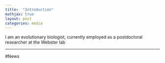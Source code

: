 ```yaml
---
title:  "Introduction"
mathjax: true
layout: post
categories: media
---
```



I am an evolutionary biologist, currently employed as a postdoctoral researcher at the Webster lab






------------------------------------------------------------------------------------------------------

#News
